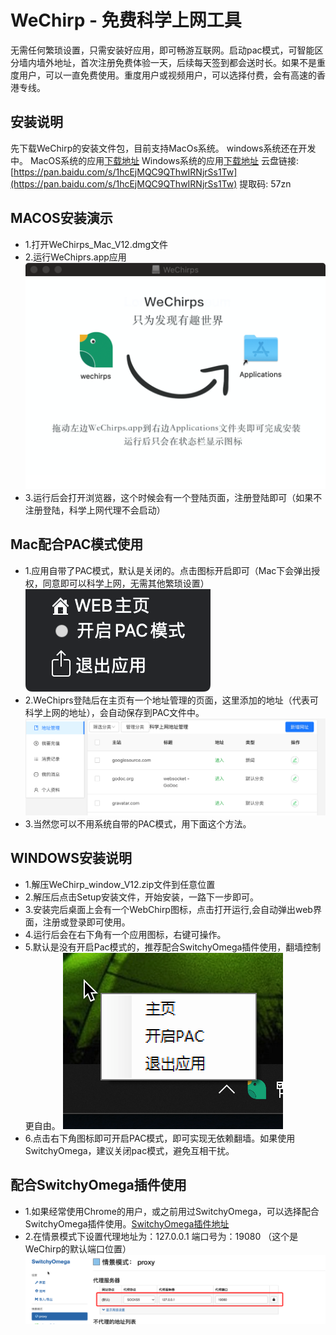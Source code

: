 # WeChirp - 免费科学上网工具

无需任何繁琐设置，只需安装好应用，即可畅游互联网。启动pac模式，可智能区分墙内墙外地址，首次注册免费体验一天，后续每天签到都会送时长。如果不是重度用户，可以一直免费使用。重度用户或视频用户，可以选择付费，会有高速的香港专线。

## 安装说明
  先下载WeChirp的安装文件包，目前支持MacOs系统。 windows系统还在开发中。
  MacOS系统的应用[下载地址](https://github.com/wechirp/wechirp/releases/download/1.2/WeChirps_mac_v12.dmg)
  Windows系统的应用[下载地址](https://github.com/wechirp/wechirp/releases/download/1.2/WeChirp_windows_v12.zip)
  云盘链接: [https://pan.baidu.com/s/1hcEjMQC9QThwIRNjrSs1Tw](https://pan.baidu.com/s/1hcEjMQC9QThwIRNjrSs1Tw) 提取码: 57zn 
  
## MACOS安装演示
* 1.打开WeChirps_Mac_V12.dmg文件
* 2.运行WeChiprs.app应用
![image](https://raw.githubusercontent.com/wechirp/wechirp/master/wc4.png)
* 3.运行后会打开浏览器，这个时候会有一个登陆页面，注册登陆即可（如果不注册登陆，科学上网代理不会启动）

## Mac配合PAC模式使用
* 1.应用自带了PAC模式，默认是关闭的。点击图标开启即可（Mac下会弹出授权，同意即可以科学上网，无需其他繁琐设置）
![image](https://raw.githubusercontent.com/wechirp/wechirp/master/wc3.png)
* 2.WeChiprs登陆后在主页有一个地址管理的页面，这里添加的地址（代表可科学上网的地址），会自动保存到PAC文件中。
![image](https://raw.githubusercontent.com/wechirp/wechirp/master/wc2.png)
* 3.当然您可以不用系统自带的PAC模式，用下面这个方法。

## WINDOWS安装说明
* 1.解压WeChirp_window_V12.zip文件到任意位置
* 2.解压后点击Setup安装文件，开始安装，一路下一步即可。
* 3.安装完后桌面上会有一个WebChirp图标，点击打开运行,会自动弹出web界面，注册或登录即可使用。
* 4.运行后会在右下角有一个应用图标，右键可操作。
* 5.默认是没有开启Pac模式的，推荐配合SwitchyOmega插件使用，翻墙控制更自由。
![image](https://raw.githubusercontent.com/wechirp/wechirp/master/wc6.png)
* 6.点击右下角图标即可开启PAC模式，即可实现无依赖翻墙。如果使用SwitchyOmega，建议关闭pac模式，避免互相干扰。


## 配合SwitchyOmega插件使用
* 1.如果经常使用Chrome的用户，或之前用过SwitchyOmega，可以选择配合SwitchyOmega插件使用。[SwitchyOmega插件地址](https://github.com/FelisCatus/SwitchyOmega)
* 2.在情景模式下设置代理地址为：127.0.0.1 端口号为：19080 （这个是WeChirp的默认端口位置）                            
![image](https://raw.githubusercontent.com/wechirp/wechirp/master/wc1.png)


